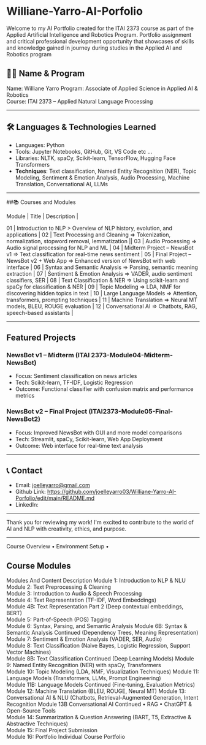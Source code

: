 # Williane-Yarro-AI-Porfolio
Welcome to my AI Portfolio created for the ITAI 2373 course as part of the Applied Artificial Intelligence and Robotics Program.
Portfolio assignment and  critical professional development opportunity that showcases of skills and knowledge gained in journey during studies in the Applied AI and Robotics program


## 👩‍💻 Name & Program
Name: Williane Yarro 
Program: Associate of Applied Science in Applied AI & Robotics  
Course: ITAI 2373 – Applied Natural Language Processing

---

## 🛠️ Languages & Technologies Learned

- Languages: Python  
- Tools: Jupyter Notebooks, GitHub, Git, VS Code etc ...
- Libraries: NLTK, spaCy, Scikit-learn, TensorFlow, Hugging Face Transformers  
- **Techniques**: Text classification, Named Entity Recognition (NER), Topic Modeling, Sentiment & Emotion Analysis, Audio Processing, Machine Translation, Conversational AI, LLMs

---

##📚 Courses and Modules

 Module | Title                                | Description |

 01     | Introduction to NLP                  > Overview of NLP history, evolution, and applications |
 02     | Text Processing and Cleaning         => Tokenization, normalization, stopword removal, lemmatization || 03     | Audio Processing                     => Audio signal processing for NLP and ML |
 04     | Midterm Project – NewsBot v1         => Text classification for real-time news sentiment |
 05     | Final Project – NewsBot v2 + Web App => Enhanced version of NewsBot with web interface |
 06     | Syntax and Semantic Analysis         => Parsing, semantic meaning extraction |
 07     | Sentiment & Emotion Analysis         => VADER, audio sentiment classifiers, SER |
 08     | Text Classification & NER            => Using scikit-learn and spaCy for classification & NER |
 09     | Topic Modeling                       => LDA, NMF for discovering hidden topics in text |
 10     | Large Language Models                => Attention, transformers, prompting techniques |
 11     | Machine Translation                  => Neural MT models, BLEU, ROUGE evaluation |
 12     | Conversational AI                    => Chatbots, RAG, speech-based assistants |

---

##  Featured Projects

### NewsBot v1 – Midterm (ITAI 2373-Module04-Midterm-NewsBot)
- Focus: Sentiment classification on news articles  
- Tech: Scikit-learn, TF-IDF, Logistic Regression  
- Outcome: Functional classifier with confusion matrix and performance metrics

### NewsBot v2 – Final Project (ITAI2373-Module05-Final-NewsBot2)
- Focus: Improved NewsBot with GUI and more model comparisons  
- Tech: Streamlit, spaCy, Scikit-learn, Web App Deployment  
- Outcome: Web interface for real-time text analysis

---

## 📞 Contact

- Email: joelleyarro@gmail.com  
- Github Link: https://github.com/joelleyarro03/Williane-Yarro-AI-Porfolio/edit/main/README.md
- LinkedIn:

---

Thank you for reviewing my work! I'm excited to contribute to the world of AI and NLP with creativity, ethics, and purpose.

---

 Course Overview  • Environment Setup  •
## Course Modules  

Modules And Content Description                                                                                                                                                                                Module 1:       Introduction to NLP & NLU                                                        
Module 2:      Text Preprocessing & Cleaning                                                                                                  
Module 3:       Introduction to Audio & Speech Processing                                                                    
Module 4:        Text Representation (TF-IDF, Word Embeddings)                                                                      
Module 4B:       Text Representation Part 2 (Deep contextual embeddings, BERT)                                                
Module 5:        Part-of-Speech (POS) Tagging                                                                                             
Module 6:        Syntax, Parsing, and Semantic Analysis                                                                                                                                                           Module 6B:       Syntax & Semantic Analysis Continued (Dependency Trees, Meaning Representation)      
Module 7:        Sentiment & Emotion Analysis (VADER, SER, Audio)                                       
Module 8:       Text Classification (Naive Bayes, Logistic Regression, Support Vector Machines)     
Module 8B:       Text Classification Continued (Deep Learning Models)                                                                                                                                               Module 9:        Named Entity Recognition (NER) with spaCy, Transformers                              
Module 10:       Topic Modeling (LDA, NMF, Visualization Techniques)                                                                                                                                                 Module 11:       Language Models (Transformers, LLMs, Prompt Engineering)                              
Module 11B:      Language Models Continued (Fine-tuning, Evaluation Metrics)                            
Module 12:       Machine Translation (BLEU, ROUGE, Neural MT)                                                                                                                                                        Module 13:       Conversational AI & NLU (Chatbots, Retrieval-Augmented Generation, Intent Recognition   Module 13B      Conversational AI Continued  • RAG  • ChatGPT & Open-Source Tools                
Module 14:     Summarization & Question Answering (BART, T5, Extractive & Abstractive Techniques)     
Module 15:       Final Project Submission                                                               
Module 16:       Portfolio                                 Individual Course Portfolio    





